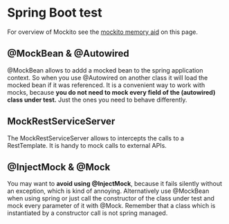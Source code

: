 # Spring Boot test

For overview of Mockito see the [mockito memory aid](../mockito-memoery-aid.md) on this page.

## @MockBean & @Autowired

@MockBean allows to addd a mocked bean to the spring application context. So when you use @Autowired on another class it will load the mocked bean if it was referenced. It is a convenient way to work with mocks, because **you do not need to mock every field of the (autowired) class under test.** Just the ones you need to behave differently.

## MockRestServiceServer

The MockRestServiceServer allows to intercepts the calls to a RestTemplate. It is handy to mock calls to external APIs.


## @InjectMock & @Mock 

You may want to **avoid using @InjectMock**, because it fails silently without an exception, which is kind of annoying. Alternatively use @MockBean when using spring or just call the constructor of the class under test and mock every parameter of it with @Mock. Remember that a class which is instantiated by a constructor call is not spring managed.
